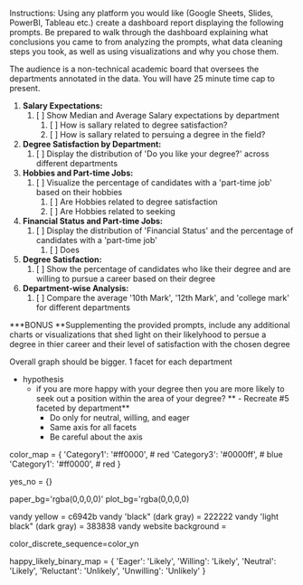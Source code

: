 Instructions:
Using any platform you would like (Google Sheets, Slides, PowerBI, Tableau etc.) create a dashboard report displaying the following prompts.  Be prepared to walk through the dashboard explaining what conclusions you came to from analyzing the prompts, what data cleaning steps you took, as well as using visualizations and why you chose them.

The audience is a non-technical academic board that oversees the departments annotated in the data.  You will have 25 minute time cap to present.

1) **Salary Expectations:**
   1) [ ] Show Median and Average Salary expectations by department
      1) [ ] How is sallary related to degree satisfaction?
      2) [ ] How is sallary related to persuing a degree in the field?
2) **Degree Satisfaction by Department:**
   1) [ ] Display the distribution of 'Do you like your degree?' across different departments
3) **Hobbies and Part-time Jobs:**
   1) [ ] Visualize the percentage of candidates with a 'part-time job' based on their hobbies
      1) [ ] Are Hobbies related to degree satisfaction
      2) [ ] Are Hobbies related to seeking
4) **Financial Status and Part-time Jobs:**
   1) [ ] Display the distribution of 'Financial Status' and the percentage of candidates with a 'part-time job'
      1) [ ] Does
5) **Degree Satisfaction:**
   1) [ ] Show the percentage of candidates who like their degree and are willing to pursue a career based on their degree
6) **Department-wise Analysis:**
   1) [ ] Compare the average '10th Mark', '12th Mark', and 'college mark' for different departments

***BONUS
**Supplementing the provided prompts, include any additional charts or visualizations that shed light on their  likelyhood to persue a degree in thier career and their level of satisfaction with the chosen degree

Overall graph should be bigger. 1 facet for each department

- hypothesis
   - if you are more happy with your degree then you are more likely to seek out a position within the area of your degree?
** - Recreate #5 faceted by department** 
      - Do only for neutral, willing, and eager
      - Same axis for all facets
      - Be careful about the axis


color_map = {
    'Category1': '#ff0000',  # red
    'Category3': '#0000ff',  # blue
    'Category1': '#ff0000',  # red
}



yes_no = {}

paper_bg='rgba(0,0,0,0)'
plot_bg='rgba(0,0,0,0)



vandy yellow = c6942b
vandy 'black" (dark gray) = 222222
vandy 'light black" (dark gray) = 383838
vandy website background = 

color_discrete_sequence=color_yn

happy_likely_binary_map = {
    'Eager': 'Likely',
    'Willing': 'Likely',
    'Neutral': 'Likely',
    'Reluctant': 'Unlikely',
    'Unwilling': 'Unlikely'
}
